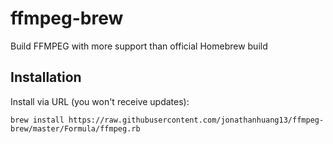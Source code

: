 # ffmpeg-brew

Build FFMPEG with more support than official Homebrew build

## Installation

Install via URL (you won't receive updates):
```
brew install https://raw.githubusercontent.com/jonathanhuang13/ffmpeg-brew/master/Formula/ffmpeg.rb
```

